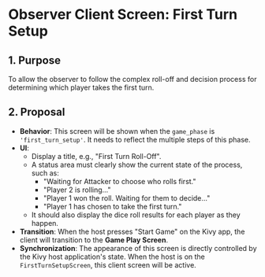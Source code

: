 # Observer Client Screen: First Turn Setup

## 1. Purpose

To allow the observer to follow the complex roll-off and decision process for determining which player takes the first turn.

## 2. Proposal

- **Behavior**: This screen will be shown when the `game_phase` is `'first_turn_setup'`. It needs to reflect the multiple steps of this phase.
- **UI**:
  - Display a title, e.g., "First Turn Roll-Off".
  - A status area must clearly show the current state of the process, such as:
    - "Waiting for Attacker to choose who rolls first."
    - "Player 2 is rolling..."
    - "Player 1 won the roll. Waiting for them to decide..."
    - "Player 1 has chosen to take the first turn."
  - It should also display the dice roll results for each player as they happen.
- **Transition**: When the host presses "Start Game" on the Kivy app, the client will transition to the **Game Play Screen**.
- **Synchronization**: The appearance of this screen is directly controlled by the Kivy host application's state. When the host is on the `FirstTurnSetupScreen`, this client screen will be active.
